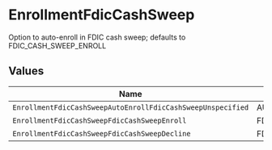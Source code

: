 # EnrollmentFdicCashSweep

Option to auto-enroll in FDIC cash sweep; defaults to FDIC_CASH_SWEEP_ENROLL


## Values

| Name                                                        | Value                                                       |
| ----------------------------------------------------------- | ----------------------------------------------------------- |
| `EnrollmentFdicCashSweepAutoEnrollFdicCashSweepUnspecified` | AUTO_ENROLL_FDIC_CASH_SWEEP_UNSPECIFIED                     |
| `EnrollmentFdicCashSweepFdicCashSweepEnroll`                | FDIC_CASH_SWEEP_ENROLL                                      |
| `EnrollmentFdicCashSweepFdicCashSweepDecline`               | FDIC_CASH_SWEEP_DECLINE                                     |